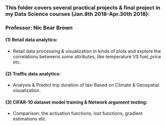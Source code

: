 ### This folder covers several practical projects & final project in my Data Science courses (Jan.8th 2018-Apr.30th 2018):
### Professor: Nic Bear Brown

#### (1) Retail data analytics:  
* Retail data processing & visualization in kinds of plots and explore the correlations betweens some attributes, like temperature VS fuel_price etc.  

#### (2) Traffic data analytics:  
*  Analysis & Predict trip duration of taxi Based on Climate & Geospatial visualization.  

#### (3) CIFAR-10 dataset model training & Network argument testing:  
*  Comparison: the activation functions, lost functions, gradient estimations etc.  
